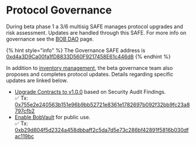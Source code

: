 # Protocol Governance

During beta phase 1 a 3/6 multisig SAFE manages protocol upgrades and risk assessment. Updates are handled through this SAFE. For more info on governance see the [BOB DAO](../bob-dao.md) page.&#x20;

{% hint style="info" %}
The Governance SAFE address is [0xd4a3D9Ca00fa1fD8833D560F9217458E61c446d8](https://app.safe.global/matic:0xd4a3D9Ca00fa1fD8833D560F9217458E61c446d8/home)
{% endhint %}

In addition to [inventory management](../inventory-management/), the beta governance team also proposes and completes protocol updates. Details regarding specific updates are linked below.

* [Upgrade Contracts to v1.0.0](upgrade-contracts-to-v1.0.0.md) based on Security Audit Findings.\
  ✅ Tx: [0x755e2e240563b151e96b9bb52721e8361e1782697b092f32bb9fc23a8797cfb2](https://polygonscan.com/tx/0x755e2e240563b151e96b9bb52721e8361e1782697b092f32bb9fc23a8797cfb2)
* [Enable BobVault](upgrade-contracts-to-v1.0.0.md) for public use. \
  ✅ Tx: [0xb29d804f5d2324a458dbbaff2c5da7d5e73c286bf42891f5816b030dfac119bc](https://polygonscan.com/tx/0xb29d804f5d2324a458dbbaff2c5da7d5e73c286bf42891f5816b030dfac119bc)&#x20;



